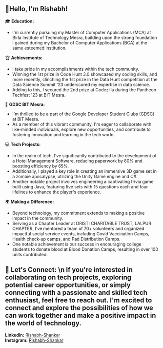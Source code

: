 ## 👋Hello, I'm Rishabh!

🎓 **Education:**
 - I'm currently pursuing my Master of Computer Applications (MCA) at Birla Institute of Technology Mesra, building upon the strong foundation I gained during my Bachelor of Computer Applications (BCA) at the same esteemed institution.

🏆 **Achievements:**
 - I take pride in my accomplishments within the tech community.
 - Winning the 1st prize in Code Hunt 3.0 showcased my coding skills, and more recently, clinching the 1st prize in the Data Hunt competition at the Data Science Summit '23 underscored my expertise in data science.
 - Adding to this, I secured the 2nd prize at Codezilla during the Pantheon Techfest '23 at BIT Mesra.

🚀 **GDSC BIT Mesra:**
 - I'm thrilled to be a part of the Google Developer Student Clubs (GDSC) at BIT Mesra.
 - As a member of this vibrant community, I'm eager to collaborate with like-minded individuals, explore new opportunities, and contribute to fostering innovation and learning in the tech world.

💻 **Tech Projects:**
 - In the realm of tech, I've significantly contributed to the development of a Hotel Management Software, reducing paperwork by 80% and boosting efficiency by 65%.
 - Additionally, I played a key role in creating an immersive 3D game set in a zombie apocalypse, utilizing the Unity Game engine and C#.
 - Another notable project involves engineering a captivating trivia game built using Java, featuring five sets with 15 questions each and four lifelines to enhance the player's experience.

🌍 **Making a Difference:**
 - Beyond technology, my commitment extends to making a positive impact in the community.
 - Serving as a Chapter Leader at DRISTI CHARITABLE TRUST, LALPUR CHAPTER, I've mentored a team of 70+ volunteers and organized impactful social service events, including Covid Vaccination Camps, Health check-up camps, and Pad Distribution Camps.
 - One notable achievement is our success in encouraging college students to donate blood at Blood Donation Camps, resulting in over 100 units contributed.

🔗 **Let's Connect:** \n
If you're interested in collaborating on tech projects, exploring potential career opportunities, or simply connecting with a passionate and skilled tech enthusiast, feel free to reach out. I'm excited to connect and explore the possibilities of how we can work together and make a positive impact in the world of technology. 
---

**LinkedIn:** [Rishabh-Shankar](https://www.linkedin.com/in/rishabh-shankar/)  
**Instagram:** [Rishabh-Shankar](https://www.instagram.com/rishabh_official2?igsh=bTk1Y2gxOWFkMThz)
